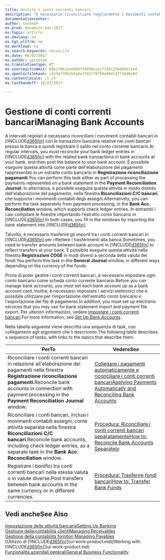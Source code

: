```yaml
---
title: Gestire i conti correnti bancari
description: "È necessario riconciliare regolarmente i movimenti contabili bancari in Dynamics NAV con le transazioni bancarie correlate nei conti bancari."
documentationcenter: 
author: SorenGP
ms.prod: dynamics-nav-2017
ms.topic: article
ms.devlang: na
ms.tgt_pltfrm: na
ms.workload: na
ms.search.keywords: reconcile
ms.date: 06/02/2017
ms.author: sgroespe
ms.translationtype: HT
ms.sourcegitcommit: b9b1f062ee6009f34698ea2cf33bc25bdd5b11e4
ms.openlocfilehash: cd33af7062b5a8e75937f8750e09414f734d8c04
ms.contentlocale: it-ch
ms.lasthandoff: 10/23/2017

---
```

# <a name="managing-bank-accounts"></a><span data-ttu-id="2f14e-103">Gestione di conti correnti bancari</span><span class="sxs-lookup"><span data-stu-id="2f14e-103">Managing Bank Accounts</span></span>
<span data-ttu-id="2f14e-104">A intervalli regolari è necessario riconciliare i movimenti contabili bancari in [!INCLUDE[d365fin](includes/d365fin_md.md)] con le transazioni bancarie relative nei conti bancari presso la banca e quindi registrare il saldo nel conto corrente bancario.</span><span class="sxs-lookup"><span data-stu-id="2f14e-104">At regular intervals, you must reconcile your bank ledger entries in [!INCLUDE[d365fin](includes/d365fin_md.md)] with the related bank transactions in bank accounts at your bank, and then post the balance to your bank account.</span></span> <span data-ttu-id="2f14e-105">È possibile eseguire questa attività come parte dell'elaborazione dei pagamenti rappresentati in un estratto conto bancario in **Registrazione riconciliazione pagamenti**.</span><span class="sxs-lookup"><span data-stu-id="2f14e-105">You can perform this task either as part of processing the payments represented on a bank statement in the **Payment Reconciliation Journal**.</span></span> <span data-ttu-id="2f14e-106">In alternativa, è possibile eseguire questa attività in modo distinto dall'elaborazione del pagamento, nella finestra **Riconciliazioni C/C bancari**, che supporta i movimenti contabili degli assegni.</span><span class="sxs-lookup"><span data-stu-id="2f14e-106">Alternatively, you can perform the task separately from payment processing, in the **Bank Acc. Reconciliation** window, which supports check ledger entries.</span></span> <span data-ttu-id="2f14e-107">In entrambi i casi compilare le finestre importando l'estratto conto bancario in [!INCLUDE[d365fin](includes/d365fin_md.md)].</span><span class="sxs-lookup"><span data-stu-id="2f14e-107">In both cases, you fill in the windows by importing the bank statement into [!INCLUDE[d365fin](includes/d365fin_md.md)].</span></span>

<span data-ttu-id="2f14e-108">Talvolta, è necessario trasferire gli importi tra i conti correnti bancari in [!INCLUDE[d365fin](includes/d365fin_md.md)] per riflettere i trasferimenti alla banca.</span><span class="sxs-lookup"><span data-stu-id="2f14e-108">Sometimes, you need to transfer amounts between bank account in [!INCLUDE[d365fin](includes/d365fin_md.md)] to reflect transfers at your bank.</span></span> <span data-ttu-id="2f14e-109">È possibile eseguire questa attività nella finestra **Registrazioni COGE** in modi diversi a seconda della valuta dei fondi.</span><span class="sxs-lookup"><span data-stu-id="2f14e-109">You perform this task in the **General Journal** window, in different ways depending on the currency of the funds.</span></span>

<span data-ttu-id="2f14e-110">Prima di poter gestire i conti correnti bancari, è necessario impostare ogni conto bancario come scheda conto corrente bancario.</span><span class="sxs-lookup"><span data-stu-id="2f14e-110">Before you can manage bank accounts, you must set each bank account up as a bank account card.</span></span> <span data-ttu-id="2f14e-111">Inoltre, è necessario impostare i servizi elettronici che è possibile utilizzare per l'importazione dell'estratto conto bancario e l'esportazione del file di pagamento.</span><span class="sxs-lookup"><span data-stu-id="2f14e-111">In addition, you must set up electronic services that you may use for bank statement import and payment file export.</span></span> <span data-ttu-id="2f14e-112">Per ulteriori informazioni, vedere [Impostare i conti correnti bancari](bank-setup-banking.md).</span><span class="sxs-lookup"><span data-stu-id="2f14e-112">For more information, see [Set Up Bank Accounts](bank-setup-banking.md).</span></span>

<span data-ttu-id="2f14e-113">Nella tabella seguente viene descritta una sequenza di task, con collegamenti agli argomenti che li descrivono.</span><span class="sxs-lookup"><span data-stu-id="2f14e-113">The following table describes a sequence of tasks, with links to the topics that describe them.</span></span>

| <span data-ttu-id="2f14e-114">Per</span><span class="sxs-lookup"><span data-stu-id="2f14e-114">To</span></span> | <span data-ttu-id="2f14e-115">Vedere</span><span class="sxs-lookup"><span data-stu-id="2f14e-115">See</span></span> |
| --- | --- |
| <span data-ttu-id="2f14e-116">Riconciliare i conti correnti bancari in relazione all'elaborazione dei pagamenti nella finestra **Registrazione riconciliazione pagamenti**.</span><span class="sxs-lookup"><span data-stu-id="2f14e-116">Reconcile bank accounts in connection with payment processing in the **Payment Reconciliation Journal** window.</span></span> |[<span data-ttu-id="2f14e-117">Collegare i pagamenti automaticamente e riconciliare i conti correnti bancari</span><span class="sxs-lookup"><span data-stu-id="2f14e-117">Applying Payments Automatically and Reconciling Bank Accounts</span></span>](receivables-apply-payments-auto-reconcile-bank-accounts.md) |
| <span data-ttu-id="2f14e-118">Riconciliare i conti bancari, inclusi i movimenti contabili assegni, come attività separata nella finestra **Riconciliazioni C/C bancari**.</span><span class="sxs-lookup"><span data-stu-id="2f14e-118">Reconcile bank accounts, including check ledger entries, as a separate task in the **Bank Acc. Reconciliation** window.</span></span> |[<span data-ttu-id="2f14e-119">Procedura: Riconciliare i conti correnti bancari separatamente</span><span class="sxs-lookup"><span data-stu-id="2f14e-119">How to: Reconcile Bank Accounts Separately</span></span>](bank-how-reconcile-bank-accounts-separately.md) |
| <span data-ttu-id="2f14e-120">Registrare i bonifici tra conti correnti bancari nella stessa valuta o in valute diverse.</span><span class="sxs-lookup"><span data-stu-id="2f14e-120">Post transfers between bank accounts in the same currency or in different currencies.</span></span> |[<span data-ttu-id="2f14e-121">Procedura: Trasferire fondi bancari</span><span class="sxs-lookup"><span data-stu-id="2f14e-121">How to: Transfer Bank Funds</span></span>](bank-how-transfer-bank-funds.md) |

## <a name="see-also"></a><span data-ttu-id="2f14e-122">Vedi anche</span><span class="sxs-lookup"><span data-stu-id="2f14e-122">See Also</span></span>
[<span data-ttu-id="2f14e-123">Impostazione delle attività bancarie</span><span class="sxs-lookup"><span data-stu-id="2f14e-123">Setting Up Banking</span></span>](bank-setup-banking.md)  
[<span data-ttu-id="2f14e-124">Gestione della contabilità clienti</span><span class="sxs-lookup"><span data-stu-id="2f14e-124">Managing Receivables</span></span>](receivables-manage-receivables.md)  
<span data-ttu-id="2f14e-125">[Gestione della contabilità fornitori](payables-manage-payables.md)  </span><span class="sxs-lookup"><span data-stu-id="2f14e-125">[Managing Payables](payables-manage-payables.md)  </span></span>  
<span data-ttu-id="2f14e-126">[Utilizzo di [!INCLUDE[d365fin](includes/d365fin_md.md)]](ui-work-product.md)</span><span class="sxs-lookup"><span data-stu-id="2f14e-126">[Working with [!INCLUDE[d365fin](includes/d365fin_md.md)]](ui-work-product.md)</span></span>  
[<span data-ttu-id="2f14e-127">Funzionalità aziendali generali</span><span class="sxs-lookup"><span data-stu-id="2f14e-127">General Business Functionality</span></span>](ui-across-business-areas.md)  

